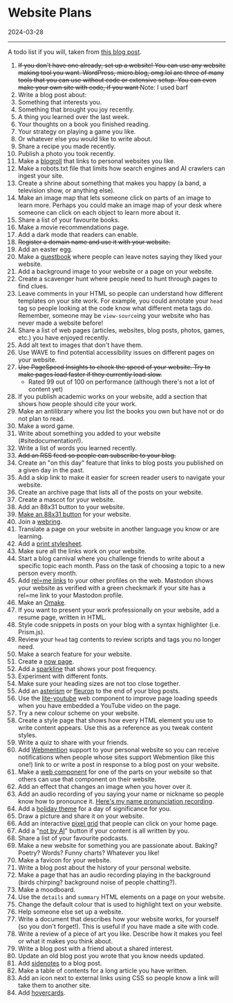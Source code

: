 # Website Plans

2024-03-28

- - -

A todo list if you will, taken from [this blog post](https://jamesg.blog/2024/02/19/personal-website-ideas/). 
1. <s> If you don't have one already, set up a website! You can use any website making tool you want. WordPress, micro.blog, omg.lol are three of many tools that you can use without code or extensive setup. You can even make your own site with code, if you want </s>Note: I used barf
2. Write a blog post about:
3. Something that interests you.
4. Something that brought you joy recently.
5. A thing you learned over the last week.
6. Your thoughts on a book you finished reading.
7. Your strategy on playing a game you like.
8. Or whatever else you would like to write about.
9. Share a recipe you made recently.
10. Publish a photo you took recently.
11. Make a [blogroll](https://indieweb.org/blogroll) that links to personal websites you like.
12. Make a robots.txt file that limits how search engines and AI crawlers can ingest your site.
13. Create a shrine about something that makes you happy (a band, a television show, or anything else).
14. Make an image map that lets someone click on parts of an image to learn more. Perhaps you could make an image map of your desk where someone can click on each object to learn more about it.
15. Share a list of your favourite books.
16. Make a movie recommendations page.
17. Add a dark mode that readers can enable.
18. <s>Register a domain name and use it with your website.</s>
19. Add an easter egg.
20. Make a [guestbook](https://indieweb.org/guestbook) where people can leave notes saying they liked your website.
21. Add a background image to your website or a page on your website.
22. Create a scavenger hunt where people need to hunt through pages to find clues.
23. Leave comments in your HTML so people can understand how different templates on your site work. For example, you could annotate your `head` tag so people looking at the code know what different meta tags do. Remember, someone may be `view-source`ing your website who has never made a website before!
24. Share a list of web pages (articles, websites, blog posts, photos, games, etc.) you have enjoyed recently.
25. Add alt text to images that don't have them.
26. Use WAVE to find potential accessibility issues on different pages on your website.
27. <s>Use PageSpeed Insights to check the speed of your website. Try to make pages load faster if they currently load slow.</s>
	* Rated 99 out of 100 on performance (although there's not a lot of content yet)
28. If you publish academic works on your website, add a section that shows how people should cite your work.
29. Make an antilibrary where you list the books you own but have not or do not plan to read.
30. Make a word game.
31. Write about something you added to your website (#sitedocumentation!).
32. Write a list of words you learned recently.
33. <s>Add an RSS feed so people can subscribe to your blog.</s>
34. Create an "on this day" feature that links to blog posts you published on a given day in the past.
35. Add a skip link to make it easier for screen reader users to navigate your website.
36. Create an archive page that lists all of the posts on your website.
37. Create a mascot for your website.
38. Add an 88x31 button to your website.
39. [Make an 88x31 button](https://hekate2.github.io/buttonmaker/) for your website.
40. Join a [webring](https://indieweb.org/webring).
41. Translate a page on your website in another language you know or are learning.
42. Add a [print stylesheet](https://petermolnar.net/article/how-to-make-a-print-css/).
43. Make sure all the links work on your website.
44. Start a blog carnival where you challenge friends to write about a specific topic each month. Pass on the task of choosing a topic to a new person every month.
45. Add [rel=me links](https://microformats.org/wiki/rel-me) to your other profiles on the web. Mastodon shows your website as verified with a green checkmark if your site has a rel=me link to your Mastodon profile.
46. Make an [Omake](https://rubenerd.com/omake/).
47. If you want to present your work professionally on your website, add a resume page, written in HTML.
48. Style code snippets in posts on your blog with a syntax highlighter (i.e. Prism.js).
49. Review your `head` tag contents to review scripts and tags you no longer need.
50. Make a search feature for your website.
51. Create a [now page](https://nownownow.com).
52. Add a [sparkline](https://indieweb.org/sparkline) that shows your post frequency.
53. Experiment with different fonts.
54. Make sure your heading sizes are not too close together.
55. Add an [asterism](https://en.wikipedia.org/wiki/Asterism_(typography)) or [fleuron](https://en.wikipedia.org/wiki/Fleuron_(typography)) to the end of your blog posts.
56. Use the [lite-youtube](https://www.zachleat.com/web/youtube-embeds/) web component to improve page loading speeds when you have embedded a YouTube video on the page.
57. Try a new colour scheme on your website.
58. Create a style page that shows how every HTML element you use to write content appears. Use this as a reference as you tweak content styles.
59. Write a quiz to share with your friends.
60. Add [Webmention](https://indieweb.org/Webmention) support to your personal website so you can receive notifications when people whose sites support Webmention (like this one!) link to or write a post in response to a blog post on your website.
61. Make a [web component](https://developer.mozilla.org/en-US/docs/Web/API/Web_components) for one of the parts on your website so that others can use that component on their website.
62. Add an effect that changes an image when you hover over it.
63. Add an audio recording of you saying your name or nickname so people know how to pronounce it. [Here's my name pronunciation recording](https://jamesg.blog/assets/pronunciation.m4a).
64. Add a [holiday theme](https://indieweb.org/holiday_theme) for a day of significance for you.
65. Draw a picture and share it on your website.
66. Add an interactive [pixel grid](https://aaronparecki.com/) that people can click on your home page.
67. Add a "[not by AI](https://notbyai.fyi/)" button if your content is all written by you.
68. Share a list of your favourite podcasts.
69. Make a new website for something you are passionate about. Baking? Poetry? Words? Funny charts? Whatever you like!
70. Make a favicon for your website.
71. Write a blog post about the history of your personal website.
72. Make a page that has an audio recording playing in the background (birds chirping? background noise of people chatting?).
73. Make a moodboard.
74. Use the `details` and `summary` HTML elements on a page on your website.
75. Change the default colour that is used to highlight text on your website.
76. Help someone else set up a website.
77. Write a document that describes how your website works, for yourself (so you don't forget!). This is useful if you have made a site with code.
78. Write a review of a piece of art you like. Describe how it makes you feel or what it makes you think about.
79. Write a blog post with a friend about a shared interest.
80. Update an old blog post you wrote that you know needs updated.
81. Add [sidenotes](https://gwern.net/sidenote) to a blog post.
82. Make a table of contents for a long article you have written.
83. Add an icon next to external links using CSS so people know a link will take them to another site.
84. Add [hovercards](https://indieweb.org/hovercard).
